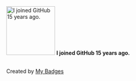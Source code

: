 <img src="https://my-badges.github.io/my-badges/github-anniversary-15.png" alt="I joined GitHub 15 years ago." title="I joined GitHub 15 years ago." width="128">
<strong>I joined GitHub 15 years ago.</strong>
<br><br>




Created by <a href="https://github.com/my-badges/my-badges">My Badges</a>